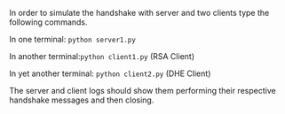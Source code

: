 In order to simulate the handshake with server and two clients type the following commands.

In one terminal: `python server1.py`

In another terminal:`python client1.py` (RSA Client)

In yet another terminal: `python client2.py` (DHE Client)

The server and client logs should show them performing their respective handshake messages and then closing.
